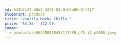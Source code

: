 ```yaml
---
id: 633b7c37-68d3-4371-83c9-62a86c5ff417
blueprint: product
title: 'Vanilla Mocha Chiller'
price: '$5.85 - $12.40'
image:
  - products/s864288428453117789_p75_i1_w4000.jpeg
---
```

